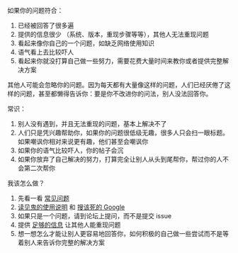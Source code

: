 如果你的问题符合：

1. 已经被回答了很多遍
2. 提供的信息很少 （系统、版本，重现步骤等等），其他人无法重现问题
3. 看起来像你自己的一个问题，如缺乏网络使用知识
4. 语气看上去比较吓人
5. 看起来你就没打算自己做一些努力，需要花费大量时间来教你或者提供完整解决方案

其他人可能会忽略你的问题。因为每天都有大量像这样的问题，人们已经厌倦了这样的问题，甚至都懒得告诉你：要是你不改进你的问法，别人没法回答你。

常识：

1. 别人没有遇到，并且无法重现的问题，基本上解决不了
2. 人们只是凭兴趣帮助你，如果你的问题很低级无趣，很多人只会扫一眼标题。如果嘲讽你相对来说更有趣，他们甚至会嘲讽你
3. 如果你的语气比较吓人，你的帖子会沉
4. 如果你放弃了自己解决的努力，打算完全让别人从头到尾帮你，帮过你的人不会第二次帮你

我该怎么做？

1. 先看一看 [常见问题](https://github.com/clowwindy/shadowsocks/wiki/Troubleshooting)
2. [读见鬼的使用说明](http://zh.wikipedia.org/wiki/RTFM) 和 [搜该死的 Google](http://en.wiktionary.org/wiki/STFW)
3. 如果只是一个问题，请到论坛上提问，而不是提交 issue
4. 提供 [足够的信息](https://github.com/clowwindy/shadowsocks/blob/master/CONTRIBUTING.md) 让其他人能重现问题
4. 想一想怎么才能让别人更容易地回答你，如何积极的自己做一些尝试而不是等着别人来告诉你完整的解决方案